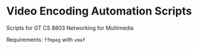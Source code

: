 # Video Encoding Automation Scripts

Scripts for GT CS 8803 Networking for Multimedia

Requirements: `ffmpeg` with `vmaf`
